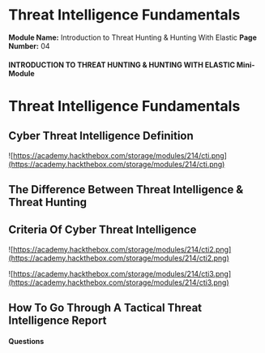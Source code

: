 <!--
 // Platform: Academy
// URL: https://academy.hackthebox.com/module/214/section/2281
// Platform Version: V1
// Module ID: 214
// Module Name: Introduction to Threat Hunting & Hunting With Elastic
// Module Difficulty: Medium
// Section ID: 2281
// Section Title: Threat Intelligence Fundamentals
// Page Title: Introduction to Threat Hunting & Hunting With Elastic
// Page Number: 04
-->

# Threat Intelligence Fundamentals

**Module Name:** Introduction to Threat Hunting & Hunting With Elastic **Page Number:** 04

#### INTRODUCTION TO THREAT HUNTING & HUNTING WITH ELASTIC Mini-Module

# Threat Intelligence Fundamentals

## Cyber Threat Intelligence Definition

![https://academy.hackthebox.com/storage/modules/214/cti.png](https://academy.hackthebox.com/storage/modules/214/cti.png)

## The Difference Between Threat Intelligence & Threat Hunting

## Criteria Of Cyber Threat Intelligence

![https://academy.hackthebox.com/storage/modules/214/cti2.png](https://academy.hackthebox.com/storage/modules/214/cti2.png)

![https://academy.hackthebox.com/storage/modules/214/cti3.png](https://academy.hackthebox.com/storage/modules/214/cti3.png)

## How To Go Through A Tactical Threat Intelligence Report

#### Questions

####